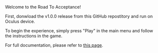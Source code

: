 Welcome to the Road To Acceptance!

First, donwload the v1.0.0 release from this GitHub repostitory and run on Oculus device.

To begin the experience, simply press "Play" in the main menu and follow the instructions in the game.

For full documentation, please refer to [this page](https://ak7588.github.io/TheRoadToAcceptance/).
